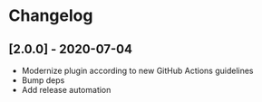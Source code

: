 # Changelog

## [2.0.0] - 2020-07-04
- Modernize plugin according to new GitHub Actions guidelines
- Bump deps
- Add release automation
